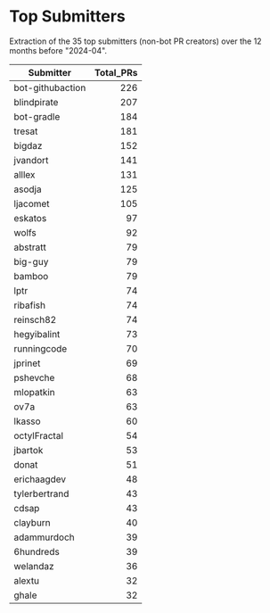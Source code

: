 # Top Submitters

Extraction of the 35 top submitters (non-bot PR creators) 
over the 12 months before "2024-04".


| Submitter        | Total_PRs |
| ---------------- | --------: |
| bot-githubaction |       226 |
| blindpirate      |       207 |
| bot-gradle       |       184 |
| tresat           |       181 |
| bigdaz           |       152 |
| jvandort         |       141 |
| alllex           |       131 |
| asodja           |       125 |
| ljacomet         |       105 |
| eskatos          |        97 |
| wolfs            |        92 |
| abstratt         |        79 |
| big-guy          |        79 |
| bamboo           |        79 |
| lptr             |        74 |
| ribafish         |        74 |
| reinsch82        |        74 |
| hegyibalint      |        73 |
| runningcode      |        70 |
| jprinet          |        69 |
| pshevche         |        68 |
| mlopatkin        |        63 |
| ov7a             |        63 |
| lkasso           |        60 |
| octylFractal     |        54 |
| jbartok          |        53 |
| donat            |        51 |
| erichaagdev      |        48 |
| tylerbertrand    |        43 |
| cdsap            |        43 |
| clayburn         |        40 |
| adammurdoch      |        39 |
| 6hundreds        |        39 |
| welandaz         |        36 |
| alextu           |        32 |
| ghale            |        32 |
